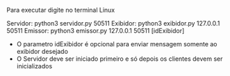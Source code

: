 Para executar digite no terminal Linux

Servidor: python3 servidor.py 50511
Exibidor: python3 exibidor.py 127.0.0.1 50511
Emissor: python3 emissor.py 127.0.0.1 50511 [idExibidor]


* O parametro idExibidor é opcional para enviar mensagem somente ao exibidor desejado
* O Servidor deve ser iniciado primeiro e só depois os clientes devem ser inicializados
